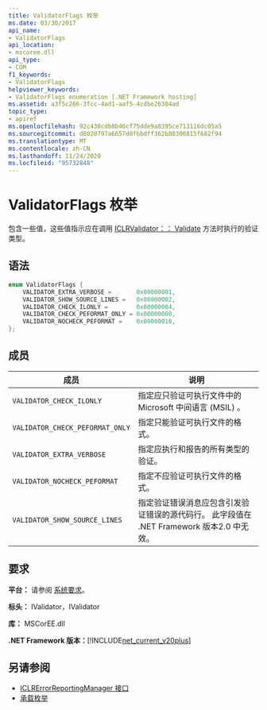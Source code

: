 ```yaml
---
title: ValidatorFlags 枚举
ms.date: 03/30/2017
api_name:
- ValidatorFlags
api_location:
- mscoree.dll
api_type:
- COM
f1_keywords:
- ValidatorFlags
helpviewer_keywords:
- ValidatorFlags enumeration [.NET Framework hosting]
ms.assetid: a3f5c266-3fcc-4ad1-aaf5-4cdbe26304ad
topic_type:
- apiref
ms.openlocfilehash: 92c430cdb8b46cf75dde9a8395ce713116dc05a5
ms.sourcegitcommit: d8020797a6657d0fbbdff362b80300815f682f94
ms.translationtype: MT
ms.contentlocale: zh-CN
ms.lasthandoff: 11/24/2020
ms.locfileid: "95732848"
---
```

# <a name="validatorflags-enumeration"></a>ValidatorFlags 枚举

包含一些值，这些值指示应在调用 [ICLRValidator：： Validate](iclrvalidator-validate-method.md) 方法时执行的验证类型。  
  
## <a name="syntax"></a>语法  
  
```cpp  
enum ValidatorFlags {  
    VALIDATOR_EXTRA_VERBOSE =       0x00000001,  
    VALIDATOR_SHOW_SOURCE_LINES =   0x00000002,  
    VALIDATOR_CHECK_ILONLY =        0x00000004,  
    VALIDATOR_CHECK_PEFORMAT_ONLY = 0x00000008,  
    VALIDATOR_NOCHECK_PEFORMAT =    0x00000010,  
};  
```  
  
## <a name="members"></a>成员  
  
|成员|说明|  
|------------|-----------------|  
|`VALIDATOR_CHECK_ILONLY`|指定应只验证可执行文件中的 Microsoft 中间语言 (MSIL) 。|  
|`VALIDATOR_CHECK_PEFORMAT_ONLY`|指定只能验证可执行文件的格式。|  
|`VALIDATOR_EXTRA_VERBOSE`|指定应执行和报告的所有类型的验证。|  
|`VALIDATOR_NOCHECK_PEFORMAT`|指定不应验证可执行文件的格式。|  
|`VALIDATOR_SHOW_SOURCE_LINES`|指定验证错误消息应包含引发验证错误的源代码行。 此字段值在 .NET Framework 版本2.0 中无效。|  
  
## <a name="requirements"></a>要求  

 **平台：** 请参阅 [系统要求](../../get-started/system-requirements.md)。  
  
 **标头：** IValidator，IValidator  
  
 **库：** MSCorEE.dll  
  
 **.NET Framework 版本：**[!INCLUDE[net_current_v20plus](../../../../includes/net-current-v20plus-md.md)]  
  
## <a name="see-also"></a>另请参阅

- [ICLRErrorReportingManager 接口](iclrerrorreportingmanager-interface.md)
- [承载枚举](hosting-enumerations.md)
